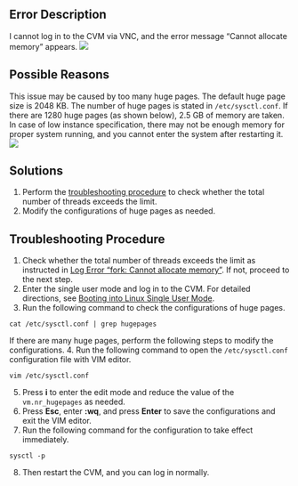 ## Error Description
I cannot log in to the CVM via VNC, and the error message “Cannot allocate memory” appears.
![](https://main.qcloudimg.com/raw/0a31fdd909701c27c9923b2fff24668a.png)

## Possible Reasons[](id:PossibleCauses)
This issue may be caused by too many huge pages. The default huge page size is 2048 KB. The number of huge pages is stated in `/etc/sysctl.conf`. If there are 1280 huge pages (as shown below), 2.5 GB of memory are taken. In case of low instance specification, there may not be enough memory for proper system running, and you cannot enter the system after restarting it.
![](https://main.qcloudimg.com/raw/1978a0b2a85fc828674f720c108c48a3.png)


## Solutions
1. Perform the [troubleshooting procedure](#ProcessingSteps) to check whether the total number of threads exceeds the limit. 
2. Modify the configurations of huge pages as needed.


## Troubleshooting Procedure[](id:ProcessingSteps)
1. Check whether the total number of threads exceeds the limit as instructed in [Log Error “fork: Cannot allocate memory”](https://intl.cloud.tencent.com/document/product/213/40502). If not, proceed to the next step.
2. Enter the single user mode and log in to the CVM. For detailed directions, see [Booting into Linux Single User Mode](https://intl.cloud.tencent.com/document/product/213/34819).
3. Run the following command to check the configurations of huge pages.
```
cat /etc/sysctl.conf | grep hugepages
```
If there are many huge pages, perform the following steps to modify the configurations.
4. Run the following command to open the `/etc/sysctl.conf` configuration file with VIM editor.
```
vim /etc/sysctl.conf
```
5. Press **i** to enter the edit mode and reduce the value of the `vm.nr_hugepages`  as needed.
6. Press **Esc**, enter **:wq**, and press **Enter** to save the configurations and exit the VIM editor.
7. Run the following command for the configuration to take effect immediately.
```
sysctl -p
```
8. Then restart the CVM, and you can log in normally.
